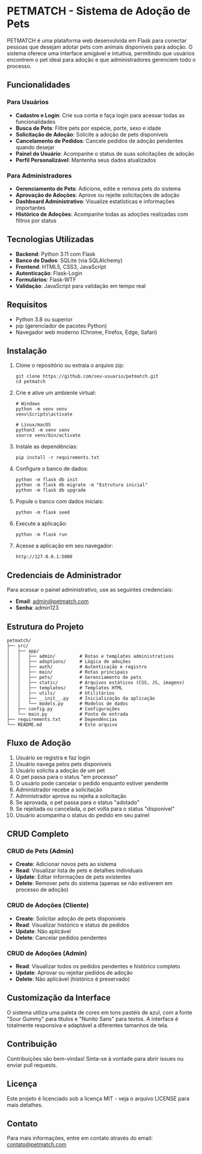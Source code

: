 # PETMATCH - Sistema de Adoção de Pets

PETMATCH é uma plataforma web desenvolvida em Flask para conectar pessoas que desejam adotar pets com animais disponíveis para adoção. O sistema oferece uma interface amigável e intuitiva, permitindo que usuários encontrem o pet ideal para adoção e que administradores gerenciem todo o processo.

## Funcionalidades

### Para Usuários
- **Cadastro e Login**: Crie sua conta e faça login para acessar todas as funcionalidades
- **Busca de Pets**: Filtre pets por espécie, porte, sexo e idade
- **Solicitação de Adoção**: Solicite a adoção de pets disponíveis
- **Cancelamento de Pedidos**: Cancele pedidos de adoção pendentes quando desejar
- **Painel do Usuário**: Acompanhe o status de suas solicitações de adoção
- **Perfil Personalizável**: Mantenha seus dados atualizados

### Para Administradores
- **Gerenciamento de Pets**: Adicione, edite e remova pets do sistema
- **Aprovação de Adoções**: Aprove ou rejeite solicitações de adoção
- **Dashboard Administrativo**: Visualize estatísticas e informações importantes
- **Histórico de Adoções**: Acompanhe todas as adoções realizadas com filtros por status

## Tecnologias Utilizadas

- **Backend**: Python 3.11 com Flask
- **Banco de Dados**: SQLite (via SQLAlchemy)
- **Frontend**: HTML5, CSS3, JavaScript
- **Autenticação**: Flask-Login
- **Formulários**: Flask-WTF
- **Validação**: JavaScript para validação em tempo real

## Requisitos

- Python 3.8 ou superior
- pip (gerenciador de pacotes Python)
- Navegador web moderno (Chrome, Firefox, Edge, Safari)

## Instalação

1. Clone o repositório ou extraia o arquivo zip:
   ```
   git clone https://github.com/seu-usuario/petmatch.git
   cd petmatch
   ```

2. Crie e ative um ambiente virtual:
   ```
   # Windows
   python -m venv venv
   venv\Scripts\activate

   # Linux/macOS
   python3 -m venv venv
   source venv/bin/activate
   ```

3. Instale as dependências:
   ```
   pip install -r requirements.txt
   ```

4. Configure o banco de dados:
   ```
   python -m flask db init
   python -m flask db migrate -m "Estrutura inicial"
   python -m flask db upgrade
   ```

5. Popule o banco com dados iniciais:
   ```
   python -m flask seed
   ```

6. Execute a aplicação:
   ```
   python -m flask run
   ```

7. Acesse a aplicação em seu navegador:
   ```
   http://127.0.0.1:5000
   ```

## Credenciais de Administrador

Para acessar o painel administrativo, use as seguintes credenciais:

- **Email**: admin@petmatch.com
- **Senha**: admin123

## Estrutura do Projeto

```
petmatch/
├── src/
│   ├── app/
│   │   ├── admin/         # Rotas e templates administrativos
│   │   ├── adoptions/     # Lógica de adoções
│   │   ├── auth/          # Autenticação e registro
│   │   ├── main/          # Rotas principais
│   │   ├── pets/          # Gerenciamento de pets
│   │   ├── static/        # Arquivos estáticos (CSS, JS, imagens)
│   │   ├── templates/     # Templates HTML
│   │   ├── utils/         # Utilitários
│   │   ├── __init__.py    # Inicialização da aplicação
│   │   └── models.py      # Modelos de dados
│   ├── config.py          # Configurações
│   └── main.py            # Ponto de entrada
├── requirements.txt       # Dependências
└── README.md              # Este arquivo
```

## Fluxo de Adoção

1. Usuário se registra e faz login
2. Usuário navega pelos pets disponíveis
3. Usuário solicita a adoção de um pet
4. O pet passa para o status "em processo"
5. O usuário pode cancelar o pedido enquanto estiver pendente
6. Administrador recebe a solicitação
7. Administrador aprova ou rejeita a solicitação
8. Se aprovada, o pet passa para o status "adotado"
9. Se rejeitada ou cancelada, o pet volta para o status "disponível"
10. Usuário acompanha o status do pedido em seu painel

## CRUD Completo

### CRUD de Pets (Admin)
- **Create**: Adicionar novos pets ao sistema
- **Read**: Visualizar lista de pets e detalhes individuais
- **Update**: Editar informações de pets existentes
- **Delete**: Remover pets do sistema (apenas se não estiverem em processo de adoção)

### CRUD de Adoções (Cliente)
- **Create**: Solicitar adoção de pets disponíveis
- **Read**: Visualizar histórico e status de pedidos
- **Update**: Não aplicável
- **Delete**: Cancelar pedidos pendentes

### CRUD de Adoções (Admin)
- **Read**: Visualizar todos os pedidos pendentes e histórico completo
- **Update**: Aprovar ou rejeitar pedidos de adoção
- **Delete**: Não aplicável (histórico é preservado)

## Customização da Interface

O sistema utiliza uma paleta de cores em tons pastéis de azul, com a fonte "Sour Gummy" para títulos e "Nunito Sans" para textos. A interface é totalmente responsiva e adaptável a diferentes tamanhos de tela.

## Contribuição

Contribuições são bem-vindas! Sinta-se à vontade para abrir issues ou enviar pull requests.

## Licença

Este projeto é licenciado sob a licença MIT - veja o arquivo LICENSE para mais detalhes.

## Contato

Para mais informações, entre em contato através do email: contato@petmatch.com
